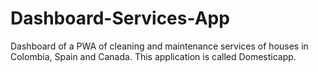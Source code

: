 # Dashboard-Services-App
 Dashboard of a PWA of cleaning and maintenance services of houses in Colombia, Spain and Canada. This application is called Domesticapp.
